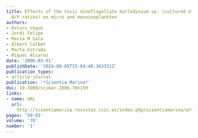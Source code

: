 ```yaml
---
title: Effects of the toxic dinoflagellate Karlodinium sp. (cultured at different
  N/P ratios) on micro and mesozooplankton
authors:
- Dolors Vaqué
- Jordi Felipe
- Maria M Sala
- Albert Calbet
- Marta Estrada
- Miquel Alcaraz
date: '2006-03-01'
publishDate: '2024-08-05T15:04:48.363331Z'
publication_types:
- article-journal
publication: '*Scientia Marina*'
doi: 10.3989/scimar.2006.70n159
links:
- name: URL
  url: 
    http://scientiamarina.revistas.csic.es/index.php/scientiamarina/article/view/183/180
pages: '59-65'
volume: '70'
number: '1'
---
```

